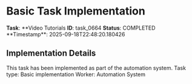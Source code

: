 # Basic Task Implementation

**Task**: **Video Tutorials
**ID**: task_0664
**Status**: COMPLETED
**Timestamp\*\*: 2025-09-18T22:48:20.180426

## Implementation Details

This task has been implemented as part of the automation system.
Task type: Basic implementation
Worker: Automation System
